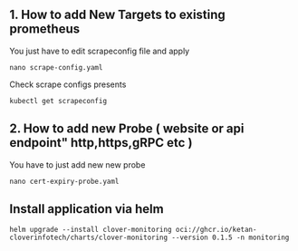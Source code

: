 ## 1. How to add New Targets to existing prometheus
You just have to edit scrapeconfig file and apply
```
nano scrape-config.yaml
```
Check scrape configs presents
```
kubectl get scrapeconfig
```
## 2. How to add new Probe ( website or api endpoint" http,https,gRPC etc )
You have to just add new new probe 
```
nano cert-expiry-probe.yaml
```
## Install application via helm
```
helm upgrade --install clover-monitoring oci://ghcr.io/ketan-cloverinfotech/charts/clover-monitoring --version 0.1.5 -n monitoring
```
